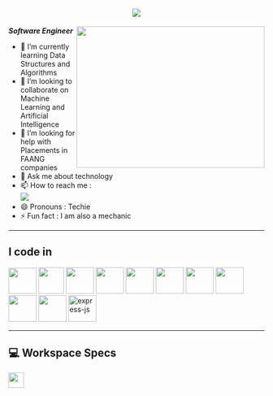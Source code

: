 <h1 align="center">
    <img src="https://readme-typing-svg.herokuapp.com/?font=Righteous&size=35&center=true&vCenter=true&width=500&height=70&duration=4000&lines=Hi+There!+👋;+I'm+ABISHEK+VINO;" />
</h1>

 <b>*Software Engineer* </b>
<img  src="https://i.pinimg.com/originals/47/f0/34/47f0342cec72b800463bf003eac1257e.gif" align="right" width="370" height="278">    

- 🌱 I’m currently learning Data Structures and Algorithms
- 👯 I’m looking to collaborate on Machine Learning and Artificial Intelligence
- 🤔 I’m looking for help with Placements in FAANG companies
- 💬 Ask me about technology
- 📫 How to reach me :
<br/> [<img src="https://img.shields.io/badge/LinkedIn-0077B5?style=for-the-badge&logo=linkedin&logoColor=white" />](https://www.linkedin.com/in/abishek-vino)
- 😄 Pronouns : Techie
- ⚡ Fun fact : I am also a mechanic
  
-------------------------

## I code in

<img height="51" width="55"  src="https://img.icons8.com/color/48/000000/python.png" /> <img height="52" width="50"    src="https://img.icons8.com/color/48/000000/c-programming.png"/> <img height="52" width="55" src="https://img.icons8.com/color/48/000000/java-coffee-cup-logo.png" />  <img height="52" width="55" src="https://img.icons8.com/color/48/000000/html-5.png" />
<img height="52" width="55" src="https://img.icons8.com/color/48/000000/css3.png" />   <img height="52" width="55" src="https://img.icons8.com/color/48/000000/javascript.png"/>  <img height="52" width="55" src="https://img.icons8.com/color/48/000000/react-native.png"/>   <img height="52" width="55" src="https://img.icons8.com/color/48/000000/mysql-logo.png"/> 
<img height="52" width="55" src="https://img.icons8.com/color/48/000000/mongodb.png"/>     <img height="52" width="55" src="https://img.icons8.com/color/48/000000/nodejs.png"/>     <img width="55" height="52" src="https://img.icons8.com/office/40/000000/express-js.png" alt="express-js"/>

---
## 💻 Workspace Specs

<img height="30" src="https://img.shields.io/badge/AMD-A4 4350B-ED1C24?style=for-the-badge&logo=amd&logoColor=red"/> 
